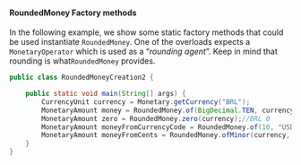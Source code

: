 #### RoundedMoney Factory methods


In the following example, we show some static factory methods that could be used instantiate  `RoundedMoney`.  One of the overloads expects a `MonetaryOperator` which is used as a “*rounding agent*”. Keep in mind that rounding is what`RoundedMoney` provides.


```java
public class RoundedMoneyCreation2 {

    public static void main(String[] args) {
        CurrencyUnit currency = Monetary.getCurrency("BRL");
        MonetaryAmount money = RoundedMoney.of(BigDecimal.TEN, currency, MonetaryOperators.rounding()); //BRL 10
        MonetaryAmount zero = RoundedMoney.zero(currency);//BRL 0
        MonetaryAmount moneyFromCurrencyCode = RoundedMoney.of(10, "USD");//USD 10
        MonetaryAmount moneyFromCents = RoundedMoney.ofMinor(currency, 100_00);//BRL 10
    }
}
```